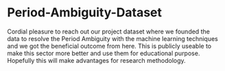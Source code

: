 # Period-Ambiguity-Dataset
Cordial pleasure to reach out our project dataset where we founded the data to resolve the Period Ambiguity with the machine learning techniques and we got the beneficial outcome from here. This is publicly useable to make this sector more better and use them for educational purpose. Hopefully this will make advantages for research methodology. 
